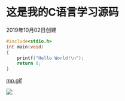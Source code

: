 # 这是我的C语言学习源码  
2019年10月02日创建
```c
#include<stdio.h>
int main(void)
{
	printf("Hello World!\n");
	return 0;
}
```

[mp.gif](https://i.loli.net/2019/12/10/xGR1XZaj98Kpmsl.gif)

<img src = https://i.loli.net/2019/12/10/xGR1XZaj98Kpmsl.gif heigth = "100" weigth = "100"/>